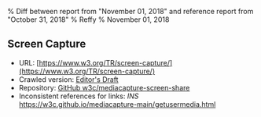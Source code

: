% Diff between report from "November 01, 2018" and reference report from "October 31, 2018"
% Reffy
% November 01, 2018

## Screen Capture

- URL: [https://www.w3.org/TR/screen-capture/](https://www.w3.org/TR/screen-capture/)
- Crawled version: [Editor's Draft](https://w3c.github.io/mediacapture-screen-share/)
- Repository: [GitHub w3c/mediacapture-screen-share](https://github.com/w3c/mediacapture-screen-share)
- Inconsistent references for links: *INS* https://w3c.github.io/mediacapture-main/getusermedia.html


